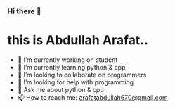 ### Hi there 👋

# this is Abdullah Arafat.. 
- 🔭 I’m currently working on student
- 🌱 I’m currently learning python & cpp
- 👯 I’m looking to collaborate on programmers
- 🤔 I’m looking for help with programming
- 💬 Ask me about python & cpp
- 📫 How to reach me: arafatabdullah670@gmail.com
